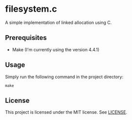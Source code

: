 # filesystem.c

A simple implementation of linked allocation using C.

## Prerequisites

- Make (I'm currently using the version 4.4.1)

## Usage

Simply run the following command in the project directory:

```
make
```

## License

This project is licensed under the MIT license. See [LICENSE](./LICENSE).
